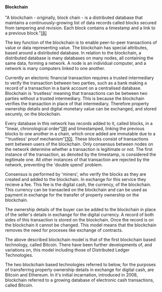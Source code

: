 #### Blockchain

 "A blockchain - originally, block chain - is a distributed database that maintains a continuously-growing list of data records called blocks secured from tampering and revision. Each block contains a timestamp and a link to a previous block."[[8]](14-references.md)

 The key function of the blockchain is to enable peer-to-peer transactions of value or data representing value. The blockchain has special attributes, based around a distributed database. In relation to the blockchain, a distributed database is many databases on many nodes, all containing the same data, forming a network. A node is an individual computer, and a network is many computers linked to one another.

 Currently an electonic financial transaction requires a trusted intermediary to verify the transaction between two parties, such as a bank making a record of a transaction in a bank account on a centralised database. Blockchain is 'trustless' meaning that transactions can be between two parties without a trusted intermediary. This is because the blockchain verifies the transaction in place of that intermediary. Therefore property ownership details and digital monetary value can be exchanged, and stored securely, on the blockchain. 

 Every database in this network has records added to it, called blocks, in a "linear, chronological order"[[9]](14-references.md) and timestamped, linking the previous blocks to one another in a chain, which once added are immutable due to a "'trustless' proof mechanism"[[10]](14-references.md). These blocks consist of transactions sent between users of the blockchain. Only consensus between nodes on the network determine whether a transaction is legitimate or not. The first instance of the transaction, as denoted by the timestamp, is considered the legitimate one. All other instances of that transaction are rejected by the network, preventing the 'double spend' problem.

 Consensus is performed by 'miners', who verify the blocks as they are created and added to the blockchain. In exchange for this service they recieve a fee. This fee is the digital cash, the currency, of the blockchain. This currency can be transacted on the blockchain and can be used as payment in exchange for the transfer of property ownership on the blockchain.

 The ownership details of the buyer can be added to the blockchain in place of the seller's details in exchange for the digital currency. A record of both sides of this transaction is stored on the blockchain. Once the record is on the blockchain it cannot be changed. This model means that the blockchain removes the need for proceses like exchange of contracts. 

 The above described blockchain model is that of the first blockchain based technology, called Bitcoin. There have been further developments of, and variations on, this model including those of Distributed Ledger Technologies.

 The two blockchain based technologies referred to below, for the purposes of transferring property ownership details in exchange for digital cash, are Bitcoin and Ethereum. In it's initial incarnation, introduced in 2008, blockchain referred to a growing database of electronic cash transactions, called Bitcoin.

 